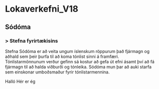 # Lokaverkefni_V18
## Sódóma
### > Stefna fyrirtækisins
Stefna Sódóma er að veita ungum íslenskum röppurum það fjármagn og aðhald sem þeir þurfa til að koma tónlist sinni á framfæri.
Tónlistarmönnunum verður gefinn sá kostur að gefa út efni ásamt því að fá fjármagn til að halda viðburði og tónleika.
Sódóma mun þar að auki starfa sem einskonar umboðsmaður fyrir tónlistarmennina.

Halló Hér er ég
